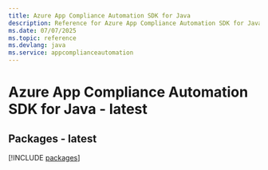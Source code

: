 ```yaml
---
title: Azure App Compliance Automation SDK for Java
description: Reference for Azure App Compliance Automation SDK for Java
ms.date: 07/07/2025
ms.topic: reference
ms.devlang: java
ms.service: appcomplianceautomation
---
```

# Azure App Compliance Automation SDK for Java - latest
## Packages - latest
[!INCLUDE [packages](app-compliance-automation-index.md)]